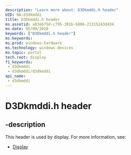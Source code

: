 ```yaml
---
description: "Learn more about: D3Dkmddi.h header"
UID: NA:d3dkmddi
title: D3Dkmddi.h header
ms.assetid: a83eb75d-c795-391b-b806-21315243d434
ms.date: 05/09/2018
keywords: ["D3Dkmddi.h header"]
ms.keywords: 
ms.prod: windows-hardware
ms.technology: windows-devices
ms.topic: portal
tech.root: display
f1_keywords:
 - d3dkmddi
 - d3dkmddi/d3dkmddi
api_name:
 - d3dkmddi
---
```


# D3Dkmddi.h header


## -description

This header is used by display. For more information, see:

- [Display](../_display/index.md)

